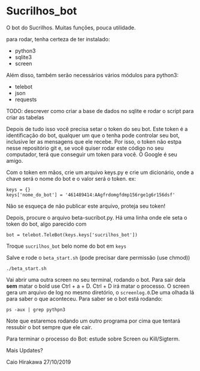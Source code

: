 # Sucrilhos\_bot

O bot do Sucrilhos. Muitas funções, pouca utilidade.

para rodar, tenha certeza de ter instalado:

- python3
- sqlite3
- screen

Além disso, também serão necessários vários módulos para python3:

- telebot
- json
- requests

TODO: descrever como criar a base de dados no sqlite e rodar o script para criar as tabelas

Depois de tudo isso você precisa setar o token do seu bot. Este token é a identificação do bot,
qualquer um que o tenha pode controlar seu bot, inclusive ler as mensagens que ele recebe.
Por isso, o token não estpa nesse repositório git e, se você quiser rodar este código no
seu computador, terá que conseguir um token para você. O Google é seu amigo.

Com o token em mãos, crie um arquivo keys.py e crie um dicionário, onde a chave será  o nome do
bot e o valor será o token. ex:
```
keys = {}
keys['nome_do_bot'] = '461489414:AAgfrdomgfdmp156rge1g6r156dsf'
```

Não se esqueça de não publicar este arquivo, proteja seu token!

Depois, procure o arquivo beta-sucribot.py. Há uma linha onde ele seta o token do bot,
algo parecido com 
```
bot = telebot.TeleBot(keys.keys['sucrilhos_bot'])
```

Troque `sucrilhos_bot` belo nome do bot em `keys`


Salve e rode o `beta_start.sh` (pode precisar dare permissão (use chmod))
```
./beta_start.sh
```

Vai abrir uma outra screen no seu terminal, rodando o bot. Para sair dela **sem** matar o bold
use Ctrl + a + D. Ctrl + D irá matar o processo.
O screen gera um arquivo de log no mesmo diretório, o `screenlog.0`.De uma olhada lá para saber o que
 aconteceu.
Para saber se o bot está rodando:
```
ps -aux | grep pythpn3
```

Note que estaremos rodando um outro programa por cima que tentará ressubir o bot sempre que ele cair.

Para terminar o processo do Bot: estude sobre Screen ou Kill/Sigterm.

Mais Updates?

Caio Hirakawa 27/10/2019
